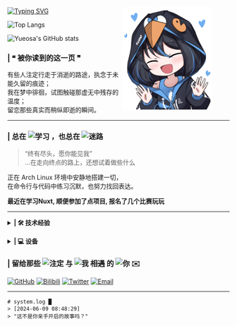 <a href="#">
  <img src="https://readme-typing-svg.herokuapp.com?font=ZCOOL+XiaoWei&size=26&pause=1000&duration=10000&color=BB5FBF&width=700&lines=Find+Me+...+Your+End+...+My+Origin+...+–+Sakura" alt="Typing SVG" />
</a>

<img align="right" src="https://raw.githubusercontent.com/Yueosa/Yueosa/main/Arch.png" width="40%" style="margin-right: 40px;"/>

![Top Langs](https://github-readme-stats.vercel.app/api/top-langs/?username=Yueosa&layout=compact&theme=rose_pine)

![Yueosa's GitHub stats](https://github-readme-stats.vercel.app/api?username=Yueosa&show_icons=true&theme=catppuccin_latte)

### | ❝ 被你读到的这一页 ❞

有些人注定行走于消逝的路途，执念于未能久留的痕迹；  
我在梦中徘徊，试图触碰那虚无中残存的温度；  
留恋那些真实而稍纵即逝的瞬间。

---

### | 总在 ![学习](https://img.shields.io/badge/学习-000000?style=flat-square&labelColor=ffffff&color=000000) ，也总在 ![迷路](https://img.shields.io/badge/迷路-e91e63?style=flat-square&labelColor=ffffff&color=e91e63)
> “终有尽头，愿你能见我”  
...在走向终点的路上，还想试着做些什么  

正在 Arch Linux 环境中安静地搭建一切，  
在命令行与代码中练习沉默，也努力找回表达。  

**最近在学习Nuxt, 顺便参加了点项目, 报名了几个比赛玩玩**

---

<details>
    <summary><strong>| 🛠️ 技术经验</strong></summary>

> 有经验不等于精通(学的越多, 其实学的越少

### | 🧾 Languages

[![My Skills](https://skillicons.dev/icons?i=python,java,matlab&theme=light)](https://skillicons.dev)
[![My Skills](https://skillicons.dev/icons?i=html,css,js,bash,md&theme=light)](https://skillicons.dev)
[![My Skills](https://skillicons.dev/icons?i=ts,scss&theme=light)](https://skillicons.dev)


### | 🔧 Frameworks & Tools
[![My Skills](https://skillicons.dev/icons?i=flask,vscode,pycharm,vim,git&theme=light)](https://skillicons.dev)
[![My Skills](https://skillicons.dev/icons?i=nuxt,fastapi&theme=light)](https://skillicons.dev)

<img src="https://img.shields.io/badge/Streamlit-FF4B4B?style=flat&logo=streamlit&logoColor=white" height="28" />


<img src="https://img.shields.io/badge/Anaconda-44A833?style=flat&logo=anaconda&logoColor=white" alt="Anaconda" height="28" />

### | 📚 Libraries & Packages
[![My Skills](https://skillicons.dev/icons?i=pytorch,opencv,selenium&theme=light)](https://skillicons.dev)

<img src="https://img.shields.io/badge/Matplotlib-11557C?style=flat&logo=plotly&logoColor=white" height="28" />
<img src="https://img.shields.io/badge/BeautifulSoup-004C3F?style=flat&logo=python&logoColor=white" height="28" />

<img src="https://img.shields.io/badge/pandas-150458?style=flat&logo=pandas&logoColor=white" height="28" /> <img src="https://img.shields.io/badge/numpy-013243?style=flat&logo=numpy&logoColor=white" height="28" />

### | 🖼️ Web & Deployment
[![My Skills](https://skillicons.dev/icons?i=nginx,vue&theme=light)](https://skillicons.dev)
[![My Skills](https://skillicons.dev/icons?i=pnpm&theme=light)](https://skillicons.dev)

<img src="https://img.shields.io/badge/systemd-0095D5?style=flat&logo=linux&logoColor=white" height="28" />


### | ☁️ Environment & Systems
[![My Skills](https://skillicons.dev/icons?i=arch,linux,windows&theme=light)](https://skillicons.dev)

### | 💾 Databases & Services
[![My Skills](https://skillicons.dev/icons?i=github,mysql,sqlite&theme=light)](https://skillicons.dev)

<img src="https://img.shields.io/badge/MariaDB-003545?style=flat&logo=mariadb&logoColor=white" height="28" />


</details>

<br>
<details>
    <summary><strong>| 💻 设备</strong></summary>

[![Intel](https://img.shields.io/badge/Intel_Core_i5--12450H-0071C5?style=flat-square&logo=intel&logoColor=white)](https://www.intel.com) [![NVIDIA](https://img.shields.io/badge/RTX_4060_Laptop-76B900?style=flat-square&logo=nvidia&logoColor=white)](https://www.nvidia.com) [![RAM](https://img.shields.io/badge/16GB-RAM-555555?style=flat-square&logo=gnubash&logoColor=white)]()

### | 🧠 开发环境

[![Arch](https://img.shields.io/badge/Arch_Linux-1793D1?style=flat-square&logo=archlinux&logoColor=white)](https://archlinux.org) [![KDE](https://img.shields.io/badge/KDE_Plasma-1D99F3?style=flat-square&logo=kde&logoColor=white)](https://kde.org/plasma-desktop/) [![VMware](https://img.shields.io/badge/VMware-607078?style=flat-square&logo=vmware&logoColor=white)](https://www.vmware.com)

---

### | 🎮 日常游戏系统

[![Windows 11](https://img.shields.io/badge/Windows_11-0078D6?style=flat-square&logo=windows11&logoColor=white)](https://www.microsoft.com/windows) [![Steam](https://img.shields.io/badge/Steam-000000?style=flat-square&logo=steam&logoColor=white)](https://store.steampowered.com)

喜欢在静谧中深入一段旅程，  

![Monster Hunter](https://img.shields.io/badge/怪物猎人_世界%20%26%20荒野-5c5c5c?style=flat-square&logo=capcom&logoColor=white) ![Hollow Knight](https://img.shields.io/badge/空洞骑士-1E1E1E?style=flat-square&logo=ghost&logoColor=white) ![Ori](https://img.shields.io/badge/Ori%20Series-6C4EC6?style=flat-square&logo=xbox&logoColor=white) ![Stellaris](https://img.shields.io/badge/群星-000000?style=flat-square&logo=paradoxinteractive&logoColor=white) ![Terraria](https://img.shields.io/badge/Terraria-5DA85D?style=flat-square&logo=treehouse&logoColor=white) ![PCL2 Minecraft](https://img.shields.io/badge/PCL2_Minecraft-009688?style=flat-square&logo=minecraft&logoColor=white)

也会偶尔陷进某段温柔而疯狂的故事——

![Galgame](https://img.shields.io/badge/Galgame%20Lover-EC407A?style=flat-square&logo=visualstudiocode&logoColor=white) ![近月少女的礼仪](https://img.shields.io/badge/近月少女的礼仪-FC8EAC?style=flat-square&logoColor=white) ![死馆](https://img.shields.io/badge/死馆-3E3A39?style=flat-square&logoColor=white)

---

### | 📘 学习系统

[![Windows 10](https://img.shields.io/badge/Windows_10-0078D6?style=flat-square&logo=windows&logoColor=white)](https://www.microsoft.com/windows) [![VMware](https://img.shields.io/badge/VMware-607078?style=flat-square&logo=vmware&logoColor=white)](https://www.vmware.com)
[![MySQL](https://img.shields.io/badge/MySQL-4479A1?style=flat-square&logo=mysql&logoColor=white)](https://www.mysql.com) [![eNSP](https://img.shields.io/badge/eNSP-Huawei-CA1616?style=flat-square&logo=huawei&logoColor=white)](https://support.huawei.com/enterprise/zh/ensp-pid-9017383)

---

### 📱 移动设备 & 外设

[![OPPO Reno ACE](https://img.shields.io/badge/OPPO_Reno_ACE-009688?style=flat-square&logo=oppo&logoColor=white)](https://www.oppo.com) [![OnePlus Pad](https://img.shields.io/badge/OnePlus_Pad-EB0029?style=flat-square&logo=oneplus&logoColor=white)](https://www.oneplus.com) [![Edifier WNB820](https://img.shields.io/badge/Edifier_WNB820-000000?style=flat-square&logo=edifier&logoColor=white)](https://www.edifier.com) [![前行者 X87 Ultra](https://img.shields.io/badge/前行者_X87_Ultra-FF69B4?style=flat-square&logo=mechanical-keyboard&logoColor=white)](https://item.taobao.com/item.htm?id=720931275829)


</details>

### | 留给那些 ![注定](https://img.shields.io/badge/注定-2c2c2c?style=flat-square&labelColor=2c2c2c&color=9e9e9e) 与 ![我](https://img.shields.io/badge/我-000000?style=flat-square&labelColor=ffffff&color=000000) ~~相遇~~ 的 ![你](https://img.shields.io/badge/你-e91e63?style=flat-square&labelColor=ffffff&color=e91e63) ✉️


[![GitHub](https://img.shields.io/badge/@Yueosa-181717.svg?style=for-the-badge&logo=GitHub)](https://github.com/Yueosa) [![Bilibili](https://img.shields.io/badge/The--Herta-FB7299.svg?style=for-the-badge&logo=Bilibili&logoColor=white)](https://space.bilibili.com/433677987) [![Twitter](https://img.shields.io/badge/@Yosa04942475621-1DA1F2.svg?style=for-the-badge&logo=Twitter&logoColor=white)](https://x.com/Yosa04942475621) [![Email](https://img.shields.io/badge/Email-me-0078D4?style=for-the-badge&logo=Gmail&logoColor=white)](mailto:yichegnxin7@gmail.com)

---

```
# system.log █
> [2024-06-09 08:48:29]  
> "这不是你亲手开启的故事吗？"
```
